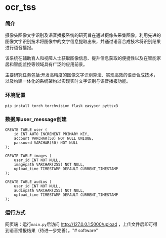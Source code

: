 # ocr_tss

### 简介
摄像头图像文字识别及语音播报系统的研究旨在通过摄像头采集图像，利用先进的图像文字识别技术将图像中的文字信息提取出来，并通过语音合成技术将识别结果进行语音播报。

该系统在辅助育人和视障人士获取图像信息、提升信息获取的便捷性以及在智能家居和智能监控等领域具有广泛的应用前景。

主要研究任务包括:开发高精度的图像文字识别算法、实现高效的语音合成技术，以及构建一体化的系统架构以实现实时文字识别与语音播报功能。

### 环境配置
```shell
pip install torch torchvision flask easyocr pyttsx3
```

### 数据库user_message创建
```shell
CREATE TABLE user (
    id INT AUTO_INCREMENT PRIMARY KEY,
    account VARCHAR(50) NOT NULL UNIQUE,
    passowrd VARCHAR(50) NOT NULL
);

CREATE TABLE images (
    user_id INT NOT NULL,
    imagepath VARCHAR(255) NOT NULL,
    upload_time TIMESTAMP DEFAULT CURRENT_TIMESTAMP
);

CREATE TABLE audios (
    user_id INT NOT NULL,
    audiopath VARCHAR(255) NOT NULL,
    upload_time TIMESTAMP DEFAULT CURRENT_TIMESTAMP
);
```

### 运行方式
网页端：运行`main.py`后访问 http://127.0.0.1:5000/upload ，上传文件后即可得到语音播报结果（待进一步完善）。"# software" 
